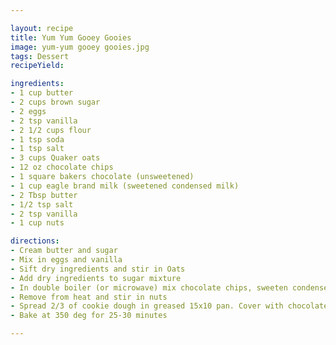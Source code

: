 ```yaml
---

layout: recipe
title: Yum Yum Gooey Gooies
image: yum-yum gooey gooies.jpg
tags: Dessert
recipeYield: 

ingredients:
- 1 cup butter
- 2 cups brown sugar
- 2 eggs
- 2 tsp vanilla
- 2 1/2 cups flour
- 1 tsp soda
- 1 tsp salt
- 3 cups Quaker oats
- 12 oz chocolate chips
- 1 square bakers chocolate (unsweetened)
- 1 cup eagle brand milk (sweetened condensed milk)
- 2 Tbsp butter
- 1/2 tsp salt
- 2 tsp vanilla
- 1 cup nuts

directions:
- Cream butter and sugar
- Mix in eggs and vanilla
- Sift dry ingredients and stir in Oats
- Add dry ingredients to sugar mixture 
- In double boiler (or microwave) mix chocolate chips, sweeten condensed milk, butter, salt, vanilla, and bakers chocolate. Stir until smooth.
- Remove from heat and stir in nuts
- Spread 2/3 of cookie dough in greased 15x10 pan. Cover with chocolate mixture and put remaining cookie dough on top in globs. 
- Bake at 350 deg for 25-30 minutes

---
```


